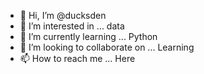 - 👋 Hi, I’m @ducksden
- 👀 I’m interested in ... data 
- 🌱 I’m currently learning ... Python
- 💞️ I’m looking to collaborate on ... Learning
- 📫 How to reach me ... Here

<!---
ducksden/ducksden is a ✨ special ✨ repository because its `README.md` (this file) appears on your GitHub profile.
You can click the Preview link to take a look at your changes.
--->
